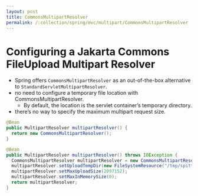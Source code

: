 ```yaml
---
layout: post
title: CommonsMultipartResolver
permalink: /:collection/spring/mvc/multipart/CommonsMultipartResolver
---
```


# Configuring a Jakarta Commons FileUpload Multipart Resolver

- Spring offers `CommonsMultipartResolver` as an out-of-the-box alternative to `StandardServletMultipartResolver`.
- no need to configure a temporary file location with CommonsMultipartResolver.
  -  By default, the location is the servlet container’s temporary directory.
- there’s no way to specify the maximum multipart request size.

```java
@Bean
public MultipartResolver multipartResolver() {
  return new CommonsMultipartResolver();
}
```
```java
@Bean
public MultipartResolver multipartResolver() throws IOException {
  CommonsMultipartResolver multipartResolver = new CommonsMultipartResolver();
  multipartResolver.setUploadTempDir(new FileSystemResource("/tmp/spittr/uploads"));
  multipartResolver.setMaxUploadSize(2097152);
  multipartResolver.setMaxInMemorySize(0);
  return multipartResolver;
}
```
